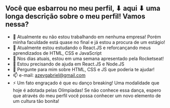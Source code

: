 ## Você que esbarrou no meu perfil, ⬇ aqui ⬇ uma longa descrição sobre o meu perfil! Vamos nessa?

- 🔭 Atualmente eu nâo estou trabalhando em nenhuma empresa! Porém minha faculdade está quase no final e já estou a procura de um estágio!
- 🌱 Atualmente estou estudando o React.JS e reforcançando meus aprendizados de HTML, CSS e JavaScript
- 👯 Nos dias atuais, estou em uma semana <nlw/> apresentado pela Rocketseat! 
- 🤔 Estou precisando de ajuda em React.JS e Node.JS
- 💬 Pergunte para mim sobre HTML, CSS e JS que poderia te ajudar!
- 📫 e-mail: azevgabriel@gmail.com 
- ⚡ Um fato engraçado é que eu danço breaking! Uma modalidade que hoje é adotada pelas Olímpiadas! Se não conhece essa dança, espero que através do meu perfil você possa conhecer um novo elemento de um cultura tão bonita!

